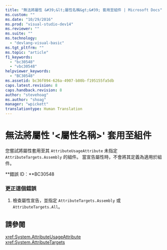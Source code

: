 ```yaml
---
title: "無法將屬性 &#39;&lt;屬性名稱&gt;&#39; 套用至組件 | Microsoft Docs"
ms.custom: ""
ms.date: "10/29/2016"
ms.prod: "visual-studio-dev14"
ms.reviewer: ""
ms.suite: ""
ms.technology: 
  - "devlang-visual-basic"
ms.tgt_pltfrm: ""
ms.topic: "article"
f1_keywords: 
  - "bc30548"
  - "vbc30548"
helpviewer_keywords: 
  - "BC30548"
ms.assetid: bc36f094-626a-4907-b80b-f195155fa5db
caps.latest.revision: 8
caps.handback.revision: 8
author: "stevehoag"
ms.author: "shoag"
manager: "wpickett"
translationtype: Human Translation
---
```

# 無法將屬性 &#39;&lt;屬性名稱&gt;&#39; 套用至組件
您嘗試將屬性套用至其 `AttributeUsageAttribute` 未指定 `AttributeTargets.Assembly` 的組件。 當宣告屬性時，不會將其定義為適用於組件。  
  
 **錯誤 ID︰**BC30548  
  
### 更正這個錯誤  
  
1.  檢查屬性宣告，並指定 `AttributeTargets.Assembly` 或 `AttributeTargets.All`。  
  
## 請參閱  
 <xref:System.AttributeUsageAttribute>   
 <xref:System.AttributeTargets>